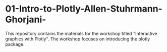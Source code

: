 # 01-Intro-to-Plotly-Allen-Stuhrmann-Ghorjani-
This repository contains the materials for the workshop titled "Interactive graphics with Plotly". The workshop focuses on introducing the plotly package.
